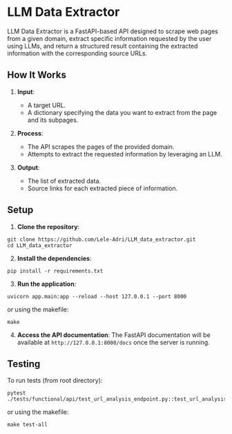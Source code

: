
# LLM Data Extractor

LLM Data Extractor is a FastAPI-based API designed to scrape web pages from a given domain, extract specific information requested by the user using LLMs, and return a structured result containing the extracted information with the corresponding source URLs. 

## How It Works

1. **Input**: 
   - A target URL.
   - A dictionary specifying the data you want to extract from the page and its subpages.

2. **Process**: 
   - The API scrapes the pages of the provided domain.
   - Attempts to extract the requested information by leveraging an LLM.

3. **Output**: 
   - The list of extracted data.
   - Source links for each extracted piece of information.

## Setup

1. **Clone the repository**:
```
git clone https://github.com/Lele-Adri/LLM_data_extractor.git
cd LLM_data_extractor
```

2. **Install the dependencies**:
```
pip install -r requirements.txt
```

3. **Run the application**:
```
uvicorn app.main:app --reload --host 127.0.0.1 --port 8000
```
or using the makefile:
```
make
```

4. **Access the API documentation**:
   The FastAPI documentation will be available at `http://127.0.0.1:8000/docs` once the server is running.

## Testing

To run tests (from root directory):
```
pytest ./tests/functional/api/test_url_analysis_endpoint.py::test_url_analysis_valid_empty_data
```
or using the makefile:
```
make test-all
```
